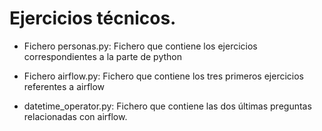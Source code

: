 # Ejercicios técnicos.
* Fichero personas.py: Fichero que contiene los ejercicios correspondientes a la parte de python 
                
* Fichero airflow.py: Fichero que contiene los tres primeros ejercicios referentes a airflow
* datetime_operator.py: Fichero que contiene las dos últimas preguntas relacionadas con airflow.
